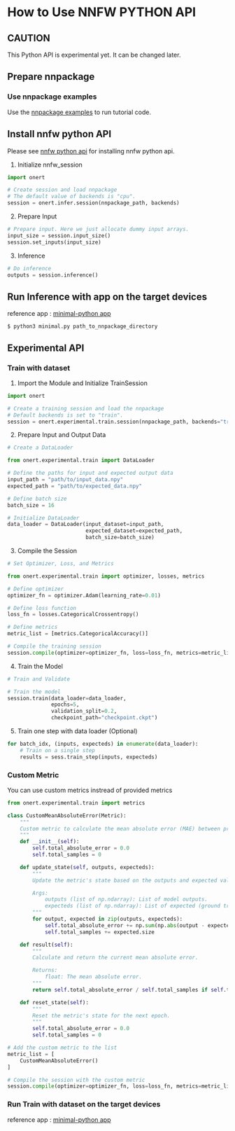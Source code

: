 # How to Use NNFW PYTHON API

## CAUTION

This Python API is experimental yet. It can be changed later.

## Prepare nnpackage

### Use nnpackage examples

Use the [nnpackage examples](https://github.com/Samsung/ONE/tree/master/nnpackage/examples/v1.0.0) to run tutorial code.

## Install nnfw python API

Please see [nnfw python api](https://github.com/SAMSUNG/ONE/tree/master/infra/nnfw/python) for installing nnfw python api.

1. Initialize nnfw_session

```python
import onert

# Create session and load nnpackage
# The default value of backends is "cpu".
session = onert.infer.session(nnpackage_path, backends)
```

2. Prepare Input

```python
# Prepare input. Here we just allocate dummy input arrays.
input_size = session.input_size()
session.set_inputs(input_size)
```

3. Inference

```python
# Do inference
outputs = session.inference()
```

## Run Inference with app on the target devices

reference app : [minimal-python app](https://github.com/Samsung/ONE/blob/master/runtime/onert/sample/minimal-python/infer)

```
$ python3 minimal.py path_to_nnpackage_directory
```

## Experimental API

### Train with dataset

1. Import the Module and Initialize TrainSession

```python
import onert

# Create a training session and load the nnpackage
# Default backends is set to "train".
session = onert.experimental.train.session(nnpackage_path, backends="train")
```

2. Prepare Input and Output Data

```python
# Create a DataLoader

from onert.experimental.train import DataLoader

# Define the paths for input and expected output data
input_path = "path/to/input_data.npy"
expected_path = "path/to/expected_data.npy"

# Define batch size
batch_size = 16

# Initialize DataLoader
data_loader = DataLoader(input_dataset=input_path,
                         expected_dataset=expected_path,
                         batch_size=batch_size)
```

3. Compile the Session

```python
# Set Optimizer, Loss, and Metrics

from onert.experimental.train import optimizer, losses, metrics

# Define optimizer
optimizer_fn = optimizer.Adam(learning_rate=0.01)

# Define loss function
loss_fn = losses.CategoricalCrossentropy()

# Define metrics
metric_list = [metrics.CategoricalAccuracy()]

# Compile the training session
session.compile(optimizer=optimizer_fn, loss=loss_fn, metrics=metric_list, batch_size=batch_size)
```

4. Train the Model

```python
# Train and Validate

# Train the model
session.train(data_loader=data_loader,
              epochs=5,
              validation_split=0.2,
              checkpoint_path="checkpoint.ckpt")
```

5. Train one step with data loader (Optional)

```python
for batch_idx, (inputs, expecteds) in enumerate(data_loader):
    # Train on a single step
    results = sess.train_step(inputs, expecteds)
```

### Custom Metric

You can use custom metrics instread of provided metrics

```python
from onert.experimental.train import metrics

class CustomMeanAbsoluteError(Metric):
    """
    Custom metric to calculate the mean absolute error (MAE) between predictions and ground truth.
    """
    def __init__(self):
        self.total_absolute_error = 0.0
        self.total_samples = 0

    def update_state(self, outputs, expecteds):
        """
        Update the metric's state based on the outputs and expected values.

        Args:
            outputs (list of np.ndarray): List of model outputs.
            expecteds (list of np.ndarray): List of expected (ground truth) values.
        """
        for output, expected in zip(outputs, expecteds):
            self.total_absolute_error += np.sum(np.abs(output - expected))
            self.total_samples += expected.size

    def result(self):
        """
        Calculate and return the current mean absolute error.

        Returns:
            float: The mean absolute error.
        """
        return self.total_absolute_error / self.total_samples if self.total_samples > 0 else 0.0

    def reset_state(self):
        """
        Reset the metric's state for the next epoch.
        """
        self.total_absolute_error = 0.0
        self.total_samples = 0

# Add the custom metric to the list
metric_list = [
    CustomMeanAbsoluteError()
]

# Compile the session with the custom metric
session.compile(optimizer=optimizer_fn, loss=loss_fn, metrics=metric_list, batch_size=batch_size)
```

### Run Train with dataset on the target devices
reference app : [minimal-python app](https://github.com/Samsung/ONE/blob/master/runtime/onert/sample/minimal-python/experimental/)
